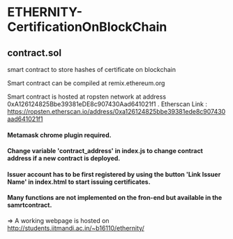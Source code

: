 # ETHERNITY-CertificationOnBlockChain

## contract.sol
smart contract to store hashes of certificate on blockchain

Smart contract can be compiled at remix.ethereum.org

Smart contract is hosted at ropsten network at address 0xA126124825Bbe39381eDE8c907430Aad641021f1 . Etherscan Link : https://ropsten.etherscan.io/address/0xa126124825bbe39381ede8c907430aad641021f1

#### Metamask chrome plugin required.
#### Change variable 'contract_address' in index.js to change contract address if a new contract is deployed.
#### Issuer account has to be first registered by using the button 'Link Issuer Name' in index.html to start issuing certificates.
#### Many functions are not implemented on the fron-end but available in the samrtcontract.

 => A working webpage is hosted on http://students.iitmandi.ac.in/~b16110/ethernity/
